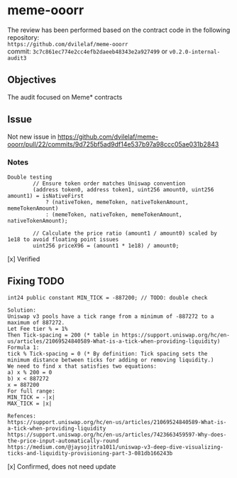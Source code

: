 # meme-ooorr
The review has been performed based on the contract code in the following repository:<br>
`https://github.com/dvilelaf/meme-ooorr` <br>
commit: `3c7c861ec774e2cc4efb2daeeb48343e2a927499` or `v0.2.0-internal-audit3` <br>

## Objectives
The audit focused on Meme* contracts <BR>

## Issue
Not new issue in https://github.com/dvilelaf/meme-ooorr/pull/22/commits/9d725bf5ad9df14e537b97a98ccc05ae031b2843

### Notes
```
Double testing
        // Ensure token order matches Uniswap convention
        (address token0, address token1, uint256 amount0, uint256 amount1) = isNativeFirst
            ? (nativeToken, memeToken, nativeTokenAmount, memeTokenAmount)
            : (memeToken, nativeToken, memeTokenAmount, nativeTokenAmount);

        // Calculate the price ratio (amount1 / amount0) scaled by 1e18 to avoid floating point issues
        uint256 priceX96 = (amount1 * 1e18) / amount0;
```
[x] Verified

## Fixing TODO
```
int24 public constant MIN_TICK = -887200; // TODO: double check

Solution:
Uniswap v3 pools have a tick range from a minimum of -887272 to a maximum of 887272.
Let Fee tier % = 1%
Then Tick-spacing = 200 (* table in https://support.uniswap.org/hc/en-us/articles/21069524840589-What-is-a-tick-when-providing-liquidity)
Formula 1: 
tick % Tick-spacing = 0 (* By definition: Tick spacing sets the minimum distance between ticks for adding or removing liquidity.)
We need to find x that satisfies two equations:
a) x % 200 = 0
b) x < 887272
x = 887200
For full range:
MIN_TICK = -|x|
MAX_TICK = |x|

Refences:
https://support.uniswap.org/hc/en-us/articles/21069524840589-What-is-a-tick-when-providing-liquidity
https://support.uniswap.org/hc/en-us/articles/7423663459597-Why-does-the-price-input-automatically-round
https://medium.com/@jaysojitra1011/uniswap-v3-deep-dive-visualizing-ticks-and-liquidity-provisioning-part-3-081db166243b
```
[x] Confirmed, does not need update
